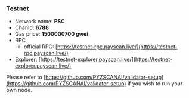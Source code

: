 ### Testnet

- Network name: **PSC**
- ChanId: **6788**
- Gas price: **1500000700 gwei**
- RPC
  - official RPC: [https://testnet-rpc.payscan.live/](https://testnet-rpc.payscan.live/)​
- Explorer: [https://testnet-explorer.payscan.live/](https://testnet-explorer.payscan.live/)​

Please refer to [https://github.com/PYZSCANAI/validator-setup](https://github.com/PYZSCANAI/validator-setup) if you wish to run your own node.
